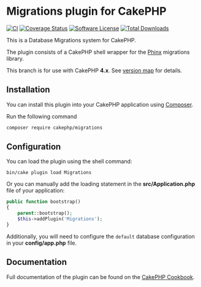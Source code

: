 # Migrations plugin for CakePHP

[![CI](https://github.com/cakephp/migrations/actions/workflows/ci.yml/badge.svg)](https://github.com/cakephp/migrations/actions/workflows/ci.yml)
[![Coverage Status](https://img.shields.io/codecov/c/github/cakephp/migrations/master.svg?style=flat-square)](https://codecov.io/github/cakephp/migrations?branch=master)
[![Software License](https://img.shields.io/badge/license-MIT-brightgreen.svg?style=flat-square)](LICENSE.txt)
[![Total Downloads](https://img.shields.io/packagist/dt/cakephp/migrations.svg?style=flat-square)](https://packagist.org/packages/cakephp/migrations)

This is a Database Migrations system for CakePHP.

The plugin consists of a CakePHP shell wrapper for the [Phinx](https://book.cakephp.org/phinx/0/en/index.html) migrations library.

This branch is for use with CakePHP **4.x**. See [version map](https://github.com/cakephp/migrations/wiki#version-map) for details.

## Installation

You can install this plugin into your CakePHP application using [Composer](http://getcomposer.org).

Run the following command
```sh
composer require cakephp/migrations
 ```

## Configuration

You can load the plugin using the shell command:

```
bin/cake plugin load Migrations
```

Or you can manually add the loading statement in the **src/Application.php** file of your application:
```php
public function bootstrap()
{
    parent::bootstrap();
    $this->addPlugin('Migrations');
}
```

Additionally, you will need to configure the ``default`` database configuration in your **config/app.php** file.

## Documentation

Full documentation of the plugin can be found on the [CakePHP Cookbook](https://book.cakephp.org/migrations/2/).
